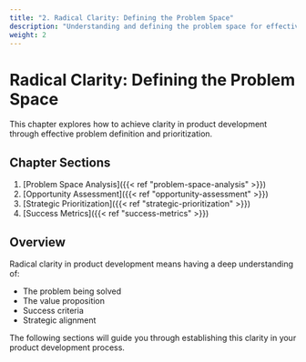 ```yaml
---
title: "2. Radical Clarity: Defining the Problem Space"
description: "Understanding and defining the problem space for effective product development"
weight: 2
---
```


# Radical Clarity: Defining the Problem Space

This chapter explores how to achieve clarity in product development through effective problem definition and prioritization.

## Chapter Sections

1. [Problem Space Analysis]({{< ref "problem-space-analysis" >}})
2. [Opportunity Assessment]({{< ref "opportunity-assessment" >}})
3. [Strategic Prioritization]({{< ref "strategic-prioritization" >}})
4. [Success Metrics]({{< ref "success-metrics" >}})

## Overview

Radical clarity in product development means having a deep understanding of:
- The problem being solved
- The value proposition
- Success criteria
- Strategic alignment

The following sections will guide you through establishing this clarity in your product development process.
